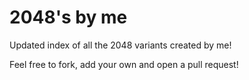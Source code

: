 2048's by me
==========

Updated index of all the 2048 variants created by me!

Feel free to fork, add your own and open a pull request!
